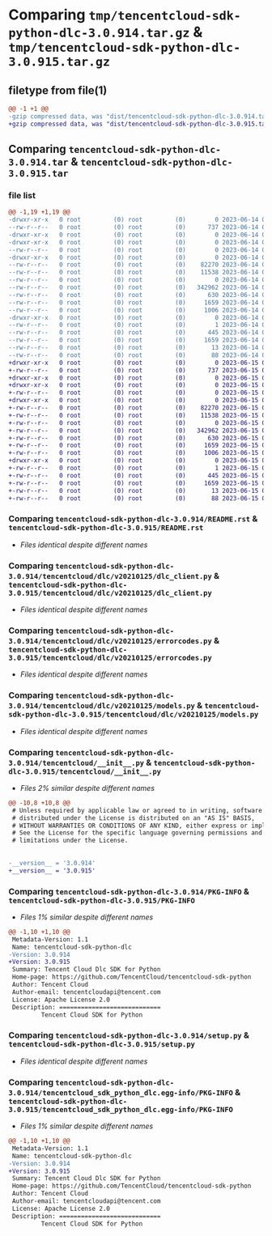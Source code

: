 # Comparing `tmp/tencentcloud-sdk-python-dlc-3.0.914.tar.gz` & `tmp/tencentcloud-sdk-python-dlc-3.0.915.tar.gz`

## filetype from file(1)

```diff
@@ -1 +1 @@
-gzip compressed data, was "dist/tencentcloud-sdk-python-dlc-3.0.914.tar", last modified: Wed Jun 14 00:24:50 2023, max compression
+gzip compressed data, was "dist/tencentcloud-sdk-python-dlc-3.0.915.tar", last modified: Thu Jun 15 00:23:56 2023, max compression
```

## Comparing `tencentcloud-sdk-python-dlc-3.0.914.tar` & `tencentcloud-sdk-python-dlc-3.0.915.tar`

### file list

```diff
@@ -1,19 +1,19 @@
-drwxr-xr-x   0 root         (0) root         (0)        0 2023-06-14 00:24:50.000000 tencentcloud-sdk-python-dlc-3.0.914/
--rw-r--r--   0 root         (0) root         (0)      737 2023-06-14 00:24:49.000000 tencentcloud-sdk-python-dlc-3.0.914/README.rst
-drwxr-xr-x   0 root         (0) root         (0)        0 2023-06-14 00:24:50.000000 tencentcloud-sdk-python-dlc-3.0.914/tencentcloud/
-drwxr-xr-x   0 root         (0) root         (0)        0 2023-06-14 00:24:50.000000 tencentcloud-sdk-python-dlc-3.0.914/tencentcloud/dlc/
--rw-r--r--   0 root         (0) root         (0)        0 2023-06-14 00:24:49.000000 tencentcloud-sdk-python-dlc-3.0.914/tencentcloud/dlc/__init__.py
-drwxr-xr-x   0 root         (0) root         (0)        0 2023-06-14 00:24:50.000000 tencentcloud-sdk-python-dlc-3.0.914/tencentcloud/dlc/v20210125/
--rw-r--r--   0 root         (0) root         (0)    82270 2023-06-14 00:24:49.000000 tencentcloud-sdk-python-dlc-3.0.914/tencentcloud/dlc/v20210125/dlc_client.py
--rw-r--r--   0 root         (0) root         (0)    11538 2023-06-14 00:24:49.000000 tencentcloud-sdk-python-dlc-3.0.914/tencentcloud/dlc/v20210125/errorcodes.py
--rw-r--r--   0 root         (0) root         (0)        0 2023-06-14 00:24:49.000000 tencentcloud-sdk-python-dlc-3.0.914/tencentcloud/dlc/v20210125/__init__.py
--rw-r--r--   0 root         (0) root         (0)   342962 2023-06-14 00:24:49.000000 tencentcloud-sdk-python-dlc-3.0.914/tencentcloud/dlc/v20210125/models.py
--rw-r--r--   0 root         (0) root         (0)      630 2023-06-14 00:24:49.000000 tencentcloud-sdk-python-dlc-3.0.914/tencentcloud/__init__.py
--rw-r--r--   0 root         (0) root         (0)     1659 2023-06-14 00:24:50.000000 tencentcloud-sdk-python-dlc-3.0.914/PKG-INFO
--rw-r--r--   0 root         (0) root         (0)     1006 2023-06-14 00:24:49.000000 tencentcloud-sdk-python-dlc-3.0.914/setup.py
-drwxr-xr-x   0 root         (0) root         (0)        0 2023-06-14 00:24:50.000000 tencentcloud-sdk-python-dlc-3.0.914/tencentcloud_sdk_python_dlc.egg-info/
--rw-r--r--   0 root         (0) root         (0)        1 2023-06-14 00:24:50.000000 tencentcloud-sdk-python-dlc-3.0.914/tencentcloud_sdk_python_dlc.egg-info/dependency_links.txt
--rw-r--r--   0 root         (0) root         (0)      445 2023-06-14 00:24:50.000000 tencentcloud-sdk-python-dlc-3.0.914/tencentcloud_sdk_python_dlc.egg-info/SOURCES.txt
--rw-r--r--   0 root         (0) root         (0)     1659 2023-06-14 00:24:50.000000 tencentcloud-sdk-python-dlc-3.0.914/tencentcloud_sdk_python_dlc.egg-info/PKG-INFO
--rw-r--r--   0 root         (0) root         (0)       13 2023-06-14 00:24:50.000000 tencentcloud-sdk-python-dlc-3.0.914/tencentcloud_sdk_python_dlc.egg-info/top_level.txt
--rw-r--r--   0 root         (0) root         (0)       88 2023-06-14 00:24:50.000000 tencentcloud-sdk-python-dlc-3.0.914/setup.cfg
+drwxr-xr-x   0 root         (0) root         (0)        0 2023-06-15 00:23:56.000000 tencentcloud-sdk-python-dlc-3.0.915/
+-rw-r--r--   0 root         (0) root         (0)      737 2023-06-15 00:23:56.000000 tencentcloud-sdk-python-dlc-3.0.915/README.rst
+drwxr-xr-x   0 root         (0) root         (0)        0 2023-06-15 00:23:56.000000 tencentcloud-sdk-python-dlc-3.0.915/tencentcloud/
+drwxr-xr-x   0 root         (0) root         (0)        0 2023-06-15 00:23:56.000000 tencentcloud-sdk-python-dlc-3.0.915/tencentcloud/dlc/
+-rw-r--r--   0 root         (0) root         (0)        0 2023-06-15 00:23:56.000000 tencentcloud-sdk-python-dlc-3.0.915/tencentcloud/dlc/__init__.py
+drwxr-xr-x   0 root         (0) root         (0)        0 2023-06-15 00:23:56.000000 tencentcloud-sdk-python-dlc-3.0.915/tencentcloud/dlc/v20210125/
+-rw-r--r--   0 root         (0) root         (0)    82270 2023-06-15 00:23:56.000000 tencentcloud-sdk-python-dlc-3.0.915/tencentcloud/dlc/v20210125/dlc_client.py
+-rw-r--r--   0 root         (0) root         (0)    11538 2023-06-15 00:23:56.000000 tencentcloud-sdk-python-dlc-3.0.915/tencentcloud/dlc/v20210125/errorcodes.py
+-rw-r--r--   0 root         (0) root         (0)        0 2023-06-15 00:23:56.000000 tencentcloud-sdk-python-dlc-3.0.915/tencentcloud/dlc/v20210125/__init__.py
+-rw-r--r--   0 root         (0) root         (0)   342962 2023-06-15 00:23:56.000000 tencentcloud-sdk-python-dlc-3.0.915/tencentcloud/dlc/v20210125/models.py
+-rw-r--r--   0 root         (0) root         (0)      630 2023-06-15 00:23:56.000000 tencentcloud-sdk-python-dlc-3.0.915/tencentcloud/__init__.py
+-rw-r--r--   0 root         (0) root         (0)     1659 2023-06-15 00:23:56.000000 tencentcloud-sdk-python-dlc-3.0.915/PKG-INFO
+-rw-r--r--   0 root         (0) root         (0)     1006 2023-06-15 00:23:56.000000 tencentcloud-sdk-python-dlc-3.0.915/setup.py
+drwxr-xr-x   0 root         (0) root         (0)        0 2023-06-15 00:23:56.000000 tencentcloud-sdk-python-dlc-3.0.915/tencentcloud_sdk_python_dlc.egg-info/
+-rw-r--r--   0 root         (0) root         (0)        1 2023-06-15 00:23:56.000000 tencentcloud-sdk-python-dlc-3.0.915/tencentcloud_sdk_python_dlc.egg-info/dependency_links.txt
+-rw-r--r--   0 root         (0) root         (0)      445 2023-06-15 00:23:56.000000 tencentcloud-sdk-python-dlc-3.0.915/tencentcloud_sdk_python_dlc.egg-info/SOURCES.txt
+-rw-r--r--   0 root         (0) root         (0)     1659 2023-06-15 00:23:56.000000 tencentcloud-sdk-python-dlc-3.0.915/tencentcloud_sdk_python_dlc.egg-info/PKG-INFO
+-rw-r--r--   0 root         (0) root         (0)       13 2023-06-15 00:23:56.000000 tencentcloud-sdk-python-dlc-3.0.915/tencentcloud_sdk_python_dlc.egg-info/top_level.txt
+-rw-r--r--   0 root         (0) root         (0)       88 2023-06-15 00:23:56.000000 tencentcloud-sdk-python-dlc-3.0.915/setup.cfg
```

### Comparing `tencentcloud-sdk-python-dlc-3.0.914/README.rst` & `tencentcloud-sdk-python-dlc-3.0.915/README.rst`

 * *Files identical despite different names*

### Comparing `tencentcloud-sdk-python-dlc-3.0.914/tencentcloud/dlc/v20210125/dlc_client.py` & `tencentcloud-sdk-python-dlc-3.0.915/tencentcloud/dlc/v20210125/dlc_client.py`

 * *Files identical despite different names*

### Comparing `tencentcloud-sdk-python-dlc-3.0.914/tencentcloud/dlc/v20210125/errorcodes.py` & `tencentcloud-sdk-python-dlc-3.0.915/tencentcloud/dlc/v20210125/errorcodes.py`

 * *Files identical despite different names*

### Comparing `tencentcloud-sdk-python-dlc-3.0.914/tencentcloud/dlc/v20210125/models.py` & `tencentcloud-sdk-python-dlc-3.0.915/tencentcloud/dlc/v20210125/models.py`

 * *Files identical despite different names*

### Comparing `tencentcloud-sdk-python-dlc-3.0.914/tencentcloud/__init__.py` & `tencentcloud-sdk-python-dlc-3.0.915/tencentcloud/__init__.py`

 * *Files 2% similar despite different names*

```diff
@@ -10,8 +10,8 @@
 # Unless required by applicable law or agreed to in writing, software
 # distributed under the License is distributed on an "AS IS" BASIS,
 # WITHOUT WARRANTIES OR CONDITIONS OF ANY KIND, either express or implied.
 # See the License for the specific language governing permissions and
 # limitations under the License.
 
 
-__version__ = '3.0.914'
+__version__ = '3.0.915'
```

### Comparing `tencentcloud-sdk-python-dlc-3.0.914/PKG-INFO` & `tencentcloud-sdk-python-dlc-3.0.915/PKG-INFO`

 * *Files 1% similar despite different names*

```diff
@@ -1,10 +1,10 @@
 Metadata-Version: 1.1
 Name: tencentcloud-sdk-python-dlc
-Version: 3.0.914
+Version: 3.0.915
 Summary: Tencent Cloud Dlc SDK for Python
 Home-page: https://github.com/TencentCloud/tencentcloud-sdk-python
 Author: Tencent Cloud
 Author-email: tencentcloudapi@tencent.com
 License: Apache License 2.0
 Description: ============================
         Tencent Cloud SDK for Python
```

### Comparing `tencentcloud-sdk-python-dlc-3.0.914/setup.py` & `tencentcloud-sdk-python-dlc-3.0.915/setup.py`

 * *Files identical despite different names*

### Comparing `tencentcloud-sdk-python-dlc-3.0.914/tencentcloud_sdk_python_dlc.egg-info/PKG-INFO` & `tencentcloud-sdk-python-dlc-3.0.915/tencentcloud_sdk_python_dlc.egg-info/PKG-INFO`

 * *Files 1% similar despite different names*

```diff
@@ -1,10 +1,10 @@
 Metadata-Version: 1.1
 Name: tencentcloud-sdk-python-dlc
-Version: 3.0.914
+Version: 3.0.915
 Summary: Tencent Cloud Dlc SDK for Python
 Home-page: https://github.com/TencentCloud/tencentcloud-sdk-python
 Author: Tencent Cloud
 Author-email: tencentcloudapi@tencent.com
 License: Apache License 2.0
 Description: ============================
         Tencent Cloud SDK for Python
```


